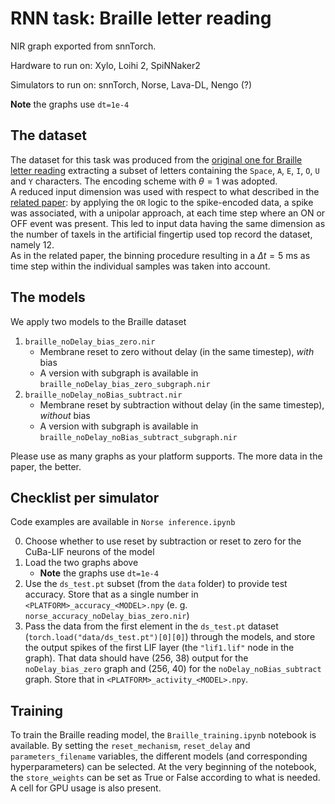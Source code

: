 # RNN task: Braille letter reading

NIR graph exported from snnTorch.

Hardware to run on: Xylo, Loihi 2, SpiNNaker2

Simulators to run on: snnTorch, Norse, Lava-DL, Nengo (?)

**Note** the graphs use `dt=1e-4`

## The dataset

The dataset for this task was produced from the [original one for Braille letter reading](https://zenodo.org/records/7050094) extracting a subset of letters containing the `Space`, `A`, `E`, `I`, `O`, `U` and `Y` characters. The encoding scheme with $\theta = 1$ was adopted. \
A reduced input dimension was used with respect to what described in the [related paper](https://www.frontiersin.org/articles/10.3389/fnins.2022.951164/full): by applying the `OR` logic to the spike-encoded data, a spike was associated, with a unipolar approach, at each time step where an ON or OFF event was present. This led to input data having the same dimension as the number of taxels in the artificial fingertip used top record the dataset, namely 12.\
As in the related paper, the binning procedure resulting in a $\Delta t = 5\text{ ms}$ as time step within the individual samples was taken into account.

## The models
We apply two models to the Braille dataset
1. `braille_noDelay_bias_zero.nir`
    * Membrane reset to zero without delay (in the same timestep), *with* bias
    * A version with subgraph is available in `braille_noDelay_bias_zero_subgraph.nir`
3. `braille_noDelay_noBias_subtract.nir`
    * Membrane reset by subtraction without delay (in the same timestep), *without* bias
    * A version with subgraph is available in `braille_noDelay_noBias_subtract_subgraph.nir`

Please use as many graphs as your platform supports. The more data in the paper, the better.

## Checklist per simulator

Code examples are available in `Norse inference.ipynb`

0. Choose whether to use reset by subtraction or reset to zero for the CuBa-LIF neurons of the model
1. Load the two graphs above
   * **Note** the graphs use `dt=1e-4`
3. Use the `ds_test.pt` subset (from the `data` folder) to provide test accuracy. Store that as a single number in `<PLATFORM>_accuracy_<MODEL>.npy` (e. g. `norse_accuracy_noDelay_bias_zero.nir`)
4. Pass the data from the first element in the `ds_test.pt` dataset (`torch.load("data/ds_test.pt")[0][0]`) through the models, and store the output spikes of the first LIF layer (the `"lif1.lif"` node in the graph). That data should have (256, 38) output for the `noDelay_bias_zero` graph and (256, 40) for the `noDelay_noBias_subtract` graph. Store that in `<PLATFORM>_activity_<MODEL>.npy`.


## Training

To train the Braille reading model, the `Braille_training.ipynb` notebook is available. By setting the `reset_mechanism`, `reset_delay` and `parameters_filename` variables, the different models (and corresponding hyperparameters) can be selected. At the very beginning of the notebook, the `store_weights` can be set as True or False according to what is needed. A cell for GPU usage is also present.
